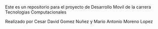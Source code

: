 Este es un repositorio para el proyecto de Desarrollo Movil de la carrera Tecnologias Computacionales


Realizado por Cesar David Gomez Nuñez y Mario Antonio Moreno Lopez
